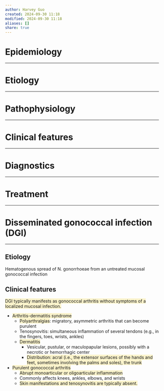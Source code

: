 ```yaml
---
author: Harvey Guo
created: 2024-09-30 11:18
modified: 2024-09-30 11:18
aliases: []
share: true
---
```

# Epidemiology
---


# Etiology
---


# Pathophysiology
---


# Clinical features
---


# Diagnostics
---


# Treatment
---


# Disseminated gonococcal infection (DGI)
---
## Etiology
Hematogenous spread of N. gonorrhoeae from an untreated mucosal gonococcal infection
## Clinical features
<span style="background:rgba(240, 200, 0, 0.2)">DGI typically manifests as gonococcal arthritis without symptoms of a localized mucosal infection.</span>
- <span style="background:rgba(240, 200, 0, 0.2)">Arthritis-dermatitis syndrome</span> 
	- <span style="background:rgba(240, 200, 0, 0.2)">Polyarthralgias</span>: migratory, asymmetric arthritis that can become purulent 
	- Tenosynovitis: simultaneous inflammation of several tendons (e.g., in the fingers, toes, wrists, ankles) 
	- <span style="background:rgba(240, 200, 0, 0.2)">Dermatitis</span>
		- Vesicular, pustular, or maculopapular lesions, possibly with a necrotic or hemorrhagic center 
		- <span style="background:rgba(240, 200, 0, 0.2)">Distribution: acral (i.e., the extensor surfaces of the hands and feet, sometimes involving the palms and soles), the trunk</span>
- <span style="background:rgba(240, 200, 0, 0.2)">Purulent gonococcal arthritis</span>
	- <span style="background:rgba(240, 200, 0, 0.2)">Abrupt monoarticular or oligoarticular inflammation</span>
	- Commonly affects knees, ankles, elbows, and wrists 
	- <span style="background:rgba(240, 200, 0, 0.2)">Skin manifestations and tenosynovitis are typically absent.</span> 